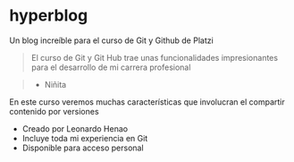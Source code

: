 # hyperblog
Un blog increíble para el curso de Git y Github de Platzi


 >El curso de Git y Git Hub trae unas funcionalidades impresionantes para el desarrollo de mi carrera profesional

 > - Niñita

 En este curso veremos
 muchas características
 que involucran el compartir
 contenido por versiones
* Creado por Leonardo Henao
* Incluye toda mi experiencia en Git 
* Disponible para acceso personal